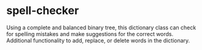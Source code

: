 # spell-checker
Using a complete and balanced binary tree, this dictionary class can check for spelling mistakes and make suggestions for the correct words. Additional functionality to add, replace, or delete words in the dictionary. 
